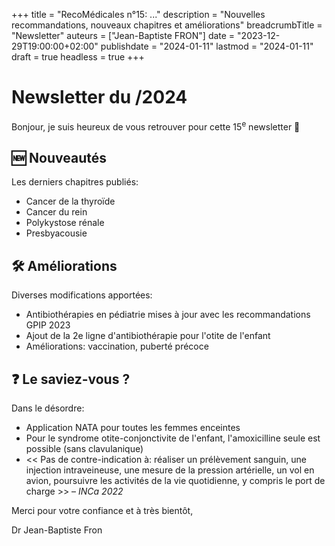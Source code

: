 +++
title = "RecoMédicales n°15: ..."
description = "Nouvelles recommandations, nouveaux chapitres et améliorations"
breadcrumbTitle = "Newsletter"
auteurs = ["Jean-Baptiste FRON"]
date = "2023-12-29T19:00:00+02:00"
publishdate = "2024-01-11"
lastmod = "2024-01-11"
draft = true
headless = true
+++

# Newsletter du /2024

Bonjour, je suis heureux de vous retrouver pour cette 15<sup>e</sup> newsletter 📰

## 🆕 Nouveautés

Les derniers chapitres publiés:

- Cancer de la thyroïde
- Cancer du rein
- Polykystose rénale
- Presbyacousie

## 🛠️ Améliorations

Diverses modifications apportées:

- Antibiothérapies en pédiatrie mises à jour avec les recommandations GPIP 2023
- Ajout de la 2e ligne d'antibiothérapie pour l'otite de l'enfant
- Améliorations: vaccination, puberté précoce

## ❓ Le saviez-vous ?

Dans le désordre:

- Application NATA pour toutes les femmes enceintes
- Pour le syndrome otite-conjonctivite de l'enfant, l'amoxicilline seule est possible (sans clavulanique)
- << Pas de contre-indication à: réaliser un prélèvement sanguin, une injection intraveineuse, une mesure de la pression artérielle, un vol en avion, poursuivre les activités de la vie quotidienne, y compris le port de charge >> – *INCa 2022*

Merci pour votre confiance et à très bientôt,

Dr Jean-Baptiste Fron
